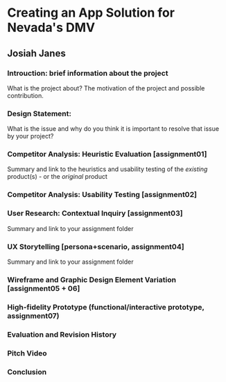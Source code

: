 # Creating an App Solution for Nevada's DMV
## Josiah Janes

### Introuction: brief information about the project
What is the project about? The motivation of the project and possible contribution.

### Design Statement:
What is the issue and why do you think it is important to resolve that issue by your project?

### Competitor Analysis: Heuristic Evaluation [assignment01]
Summary and link to the heuristics and usability testing of the *existing* product(s) - or the *original* product

### Competitor Analysis: Usability Testing [assignment02]

### User Research: Contextual Inquiry [assignment03]
Summary and link to your assignment folder

### UX Storytelling [persona+scenario, assignment04]
Summary and link to your assignment folder

### Wireframe and Graphic Design Element Variation [assignment05 + 06]

### High-fidelity Prototype (functional/interactive prototype, assignment07)

### Evaluation and Revision History

### Pitch Video

### Conclusion
